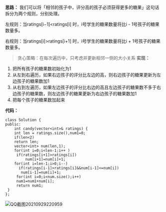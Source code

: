**思路：**
我们可以将「相邻的孩子中，评分高的孩子必须获得更多的糖果」这句话拆分为两个规则，分别处理。

左规则：当ratings[i−1]<ratings[i] 时，i号学生的糖果数量将比i - 1号孩子的糖果数量多。

右规则：当ratings[i]>ratings[i+1] 时，i号学生的糖果数量将比i + 1号孩子的糖果数量多。


> 贪心策略：在每次遍历中，只考虑并更新相邻一侧的大小关系
**实现：**
1. 把所有孩子的糖果数初始化为1
2. 从左到右遍历，如果右边孩子的评分比左边的高，则右边孩子的糖果更新为左边孩子的糖果数加1
3. 从右到左遍历，如果左边孩子的评分比右边的高且左边孩子的糖果数不多于右边孩子的糖果数，则左边孩子的糖果更新为右边孩子的糖果数加1
4. 把每个孩子的糖果数加起来


**代码：**
```
class Solution {
public:
    int candy(vector<int>& ratings) {
    int len = ratings.size(),num1=0;
    if(len<2)
    return len;
    vector<int> num(len,1);
    for(int i=0;i<len-1;i++ )
     if(ratings[i+1]>ratings[i])
         num[i+1]=num[i]+1;
    for(int i=len-1;i>0;i--)
      if(ratings[i-1]>ratings[i]&&num[i-1]<=num[i])
       num[i-1]=num[i]+1;
     for(int i=0;i<num.size();i++)
     num1=num1+num[i];
     return num1;
 }
};
```
![QQ截图20210929220959](https://user-images.githubusercontent.com/90401274/135285501-32cd1664-3bf6-4847-b48c-e053a90a3163.png)

